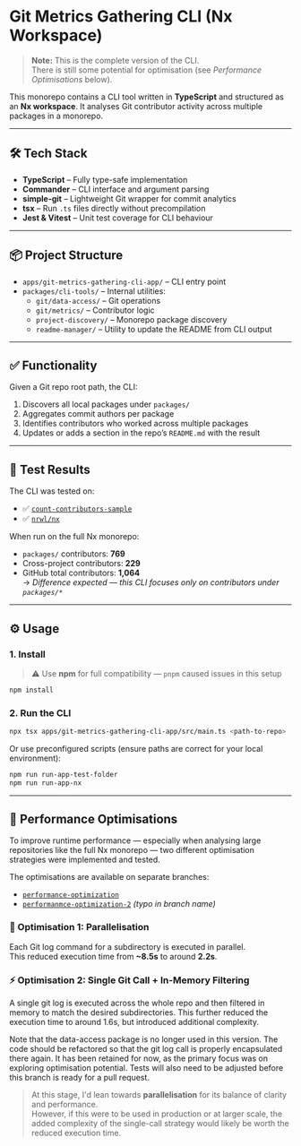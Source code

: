 # Git Metrics Gathering CLI (Nx Workspace)

> **Note:** This is the complete version of the CLI.  
> There is still some potential for optimisation (see _Performance Optimisations_ below).

This monorepo contains a CLI tool written in **TypeScript** and structured as an **Nx workspace**. It analyses Git contributor activity across multiple packages in a monorepo.

---

## 🛠 Tech Stack

- **TypeScript** – Fully type-safe implementation
- **Commander** – CLI interface and argument parsing
- **simple-git** – Lightweight Git wrapper for commit analytics
- **tsx** – Run `.ts` files directly without precompilation
- **Jest & Vitest** – Unit test coverage for CLI behaviour

---

## 📦 Project Structure

- `apps/git-metrics-gathering-cli-app/` – CLI entry point
- `packages/cli-tools/` – Internal utilities:
  - `git/data-access/` – Git operations
  - `git/metrics/` – Contributor logic
  - `project-discovery/` – Monorepo package discovery
  - `readme-manager/` – Utility to update the README from CLI output

---

## ✅ Functionality

Given a Git repo root path, the CLI:

1. Discovers all local packages under `packages/`
2. Aggregates commit authors per package
3. Identifies contributors who worked across multiple packages
4. Updates or adds a section in the repo’s `README.md` with the result

---

## 🧪 Test Results

The CLI was tested on:

- ✅ [`count-contributors-sample`](https://github.com/nrwl/count-contributors-sample)
- ✅ [`nrwl/nx`](https://github.com/nrwl/nx)

When run on the full Nx monorepo:

- `packages/` contributors: **769**
- Cross-project contributors: **229**
- GitHub total contributors: **1,064**  
  → _Difference expected — this CLI focuses only on contributors under `packages/*`_

---

## ⚙️ Usage

### 1. Install

> ⚠️ Use **npm** for full compatibility — `pnpm` caused issues in this setup

```bash
npm install
```

### 2. Run the CLI

```bash
npx tsx apps/git-metrics-gathering-cli-app/src/main.ts <path-to-repo>
```

Or use preconfigured scripts (ensure paths are correct for your local environment):

```bash
npm run run-app-test-folder
npm run run-app-nx
```

---

## 🧪 Performance Optimisations

To improve runtime performance — especially when analysing large repositories like the full Nx monorepo — two different optimisation strategies were implemented and tested.

The optimisations are available on separate branches:

- [`performance-optimization`](https://github.com/W12ONE/nx-take-home-npm/tree/performance-optimization)
- [`performanmce-optimization-2`](https://github.com/W12ONE/nx-take-home-npm/tree/performanmce-optimization-2) _(typo in branch name)_

### 🚀 Optimisation 1: Parallelisation

Each Git log command for a subdirectory is executed in parallel.  
This reduced execution time from **~8.5s** to around **2.2s**.

### ⚡️ Optimisation 2: Single Git Call + In-Memory Filtering

A single git log is executed across the whole repo and then filtered in memory to match the desired subdirectories.
This further reduced the execution time to around 1.6s, but introduced additional complexity.

Note that the data-access package is no longer used in this version. The code should be refactored so that the git log call is properly encapsulated there again.
It has been retained for now, as the primary focus was on exploring optimisation potential.
Tests will also need to be adjusted before this branch is ready for a pull request.

> At this stage, I'd lean towards **parallelisation** for its balance of clarity and performance.  
> However, if this were to be used in production or at larger scale, the added complexity of the single-call strategy would likely be worth the reduced execution time.
